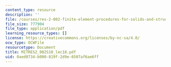 ```yaml
---
content_type: resource
description: ''
file: /courses/res-2-002-finite-element-procedures-for-solids-and-structures-spring-2010/0aed0734b000819f2d9e6507af6ae6ff_MITRES2_002S10_lec18.pdf
file_size: 777904
file_type: application/pdf
learning_resource_types: []
license: https://creativecommons.org/licenses/by-nc-sa/4.0/
ocw_type: OCWFile
resourcetype: Document
title: MITRES2_002S10_lec18.pdf
uid: 0aed0734-b000-819f-2d9e-6507af6ae6ff
---
```

